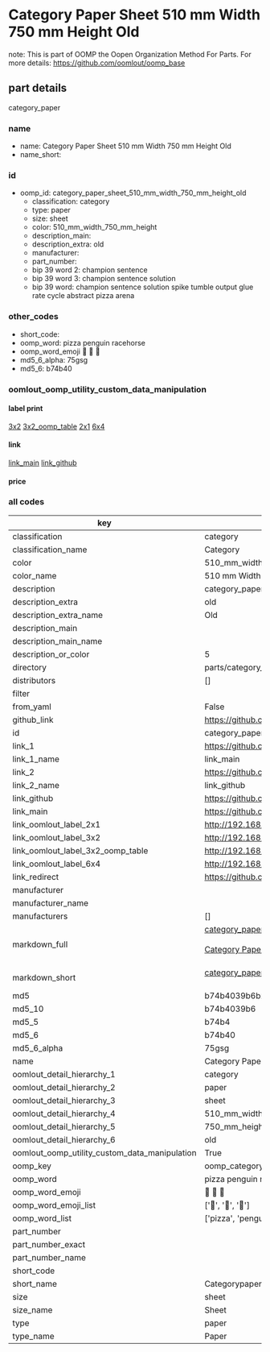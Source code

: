 # Category Paper Sheet 510 mm Width 750 mm Height Old  

note: This is part of OOMP the Oopen Organization Method For Parts. For more details: https://github.com/oomlout/oomp_base

##  part details
  



category_paper



### name
* name: Category Paper Sheet 510 mm Width 750 mm Height Old
* name_short: 
### id
* oomp_id: category_paper_sheet_510_mm_width_750_mm_height_old
  * classification: category
  * type: paper
  * size: sheet
  * color: 510_mm_width_750_mm_height
  * description_main: 
  * description_extra: old
  * manufacturer: 
  * part_number: 
  * bip 39 word 2: champion sentence
  * bip 39 word 3: champion sentence solution
  * bip 39 word: champion sentence solution spike tumble output glue rate cycle abstract pizza arena

### other_codes
* short_code: 
* oomp_word: pizza penguin racehorse
* oomp_word_emoji :pizza: :penguin: :racehorse:
* md5_6_alpha: 75gsg
* md5_6: b74b40






### oomlout_oomp_utility_custom_data_manipulation
#### label print
[3x2](http://192.168.1.245:1112/?label=oomp%2075gsg)
[3x2_oomp_table](http://192.168.1.108:1112/?label=oomp%2075gsg)
[2x1](http://192.168.1.242:1112/?label=oomp%2075gsg)
[6x4](http://192.168.1.55:1112/?label=oomp%2075gsg)    

#### link

[link_main](https://github.com/oomlout/oomlout_oomp_version_1_messy/tree/main/parts/category_paper_sheet_510_mm_width_750_mm_height_old) [link_github](https://github.com/oomlout/oomlout_oomp_version_1_messy/tree/main/parts/category_paper_sheet_510_mm_width_750_mm_height_old)                             

#### price







### all codes 
| key | value |  
| --- | --- |  
| classification | category |  
| classification_name | Category |  
| color | 510_mm_width_750_mm_height |  
| color_name | 510 mm Width 750 mm Height |  
| description | category_paper |  
| description_extra | old |  
| description_extra_name | Old |  
| description_main |  |  
| description_main_name |  |  
| description_or_color | 5  |  
| directory | parts/category_paper_sheet_510_mm_width_750_mm_height_old |  
| distributors | [] |  
| filter |  |  
| from_yaml | False |  
| github_link | https://github.com/oomlout/oomlout_oomp_part_src/tree/main/parts/category_paper_sheet_510_mm_width_750_mm_height_old |  
| id | category_paper_sheet_510_mm_width_750_mm_height_old |  
| link_1 | https://github.com/oomlout/oomlout_oomp_version_1_messy/tree/main/parts/category_paper_sheet_510_mm_width_750_mm_height_old |  
| link_1_name | link_main |  
| link_2 | https://github.com/oomlout/oomlout_oomp_version_1_messy/tree/main/parts/category_paper_sheet_510_mm_width_750_mm_height_old |  
| link_2_name | link_github |  
| link_github | https://github.com/oomlout/oomlout_oomp_version_1_messy/tree/main/parts/category_paper_sheet_510_mm_width_750_mm_height_old |  
| link_main | https://github.com/oomlout/oomlout_oomp_version_1_messy/tree/main/parts/category_paper_sheet_510_mm_width_750_mm_height_old |  
| link_oomlout_label_2x1 | http://192.168.1.242:1112/?label=oomp%2075gsg |  
| link_oomlout_label_3x2 | http://192.168.1.245:1112/?label=oomp%2075gsg |  
| link_oomlout_label_3x2_oomp_table | http://192.168.1.108:1112/?label=oomp%2075gsg |  
| link_oomlout_label_6x4 | http://192.168.1.55:1112/?label=oomp%2075gsg |  
| link_redirect | https://github.com/oomlout/oomlout_oomp_version_1_messy/tree/main/parts/category_paper_sheet_510_mm_width_750_mm_height_old |  
| manufacturer |  |  
| manufacturer_name |  |  
| manufacturers | [] |  
| markdown_full | [category_paper_sheet_510_mm_width_750_mm_height_old](none)<br>[](none)<br>[Category Paper Sheet 510 Mm Width 750 Mm Height Old](none)<br><br> |  
| markdown_short | [category_paper_sheet_510_mm_width_750_mm_height_old](none)<br><br> |  
| md5 | b74b4039b6b22c7e75f52d1d9db0f930 |  
| md5_10 | b74b4039b6 |  
| md5_5 | b74b4 |  
| md5_6 | b74b40 |  
| md5_6_alpha | 75gsg |  
| name | Category Paper Sheet 510 mm Width 750 mm Height Old |  
| oomlout_detail_hierarchy_1 | category |  
| oomlout_detail_hierarchy_2 | paper |  
| oomlout_detail_hierarchy_3 | sheet |  
| oomlout_detail_hierarchy_4 | 510_mm_width |  
| oomlout_detail_hierarchy_5 | 750_mm_height |  
| oomlout_detail_hierarchy_6 | old |  
| oomlout_oomp_utility_custom_data_manipulation | True |  
| oomp_key | oomp_category_paper_sheet_510_mm_width_750_mm_height_old |  
| oomp_word | pizza penguin racehorse |  
| oomp_word_emoji | :pizza: :penguin: :racehorse: |  
| oomp_word_emoji_list | [':pizza:', ':penguin:', ':racehorse:'] |  
| oomp_word_list | ['pizza', 'penguin', 'racehorse'] |  
| part_number |  |  
| part_number_exact |  |  
| part_number_name |  |  
| short_code |  |  
| short_name | Categorypaper |  
| size | sheet |  
| size_name | Sheet |  
| type | paper |  
| type_name | Paper |  
